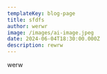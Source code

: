 ```yaml
---
templateKey: blog-page
title: sfdfs
author: werwr
image: /images/ai-image.jpeg
date: 2024-06-04T18:30:00.000Z
description: rewrw
---
```

werw